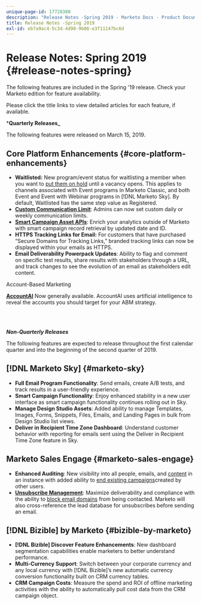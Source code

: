 ```yaml
---
unique-page-id: 17728380
description: "Release Notes -Spring 2019 - Marketo Docs - Product Documentation"
title: Release Notes -Spring 2019
exl-id: eb7a9ac4-5c3d-4d98-9b06-e3f11147bc6d
---
```

# Release Notes: Spring 2019 {#release-notes-spring}

The following features are included in the Spring '19 release. Check your Marketo edition for feature availability.

Please click the title links to view detailed articles for each feature, if available.

***Quarterly Releases_**

The following features were released on March 15, 2019.

## Core Platform Enhancements {#core-platform-enhancements}

* **Waitlisted:** New program/event status for waitlisting a member when you want to [put them on hold](/help/marketo/product-docs/core-marketo-concepts/smart-campaigns/program-flow-actions/change-program-status.md) until a vacancy opens. This applies to channels associated with Event programs in Marketo Classic, and both Event and Event with Webinar programs in [!DNL Marketo Sky]. By default, Waitlisted has the same step value as Registered.
* **[Custom Communication Limit](/help/marketo/product-docs/administration/email-setup/enable-communication-limits.md)**: Admins can now set custom daily or weekly communication limits.
* **[Smart Campaign Asset APIs](https://developers.marketo.com/rest-api/assets/smart-campaigns/)**: Enrich your analytics outside of Marketo with smart campaign record retrieval by updated date and ID.
* **HTTPS Tracking Links for Email:** For customers that have purchased “Secure Domains for Tracking Links,” branded tracking links can now be displayed within your emails as HTTPS.
* **Email Deliverability Powerpack Updates**: Ability to flag and comment on specific test results, share results with stakeholders through a URL, and track changes to see the evolution of an email as stakeholders edit content.

Account-Based Marketing

**[AccountAI](/help/marketo/product-docs/target-account-management/account-profiling/account-profiling-ranking-and-tuning.md)** Now generally available. AccountAI uses artificial intelligence to reveal the accounts you should target for your ABM strategy.

<br>&nbsp;

**_Non-Quarterly Releases_**

The following features are expected to release throughout the first calendar quarter and into the beginning of the second quarter of 2019.

## [!DNL Marketo Sky] {#marketo-sky}

* **Full Email Program Functionality**: Send emails, create A/B tests, and track results in a user-friendly experience.
* **Smart Campaign Functionality**: Enjoy enhanced stability in a new user interface as smart campaign functionality continues rolling out in Sky.
* **Manage Design Studio Assets**: Added ability to manage Templates, Images, Forms, Snippets, Files, Emails, and Landing Pages in bulk from Design Studio list views.
* **Deliver in Recipient Time Zone Dashboard**: Understand customer behavior with reporting for emails sent using the Deliver in Recipient Time Zone feature in Sky.

## Marketo Sales Engage {#marketo-sales-engage}

* **Enhanced Auditing**: New visibility into all people, emails, and [content](/help/marketo/product-docs/marketo-sales-connect/templates/view-template-list-as-another-user.md) in an instance with added ability to [end existing campaigns](/help/marketo/product-docs/marketo-sales-connect/campaigns/view-campaigns-list-as-another-user.md)created by other users.
* **[Unsubscribe Management](/help/marketo/product-docs/marketo-sales-connect/email/unsubscribes/marketo-unsubscribe-check.md)**: Maximize deliverability and compliance with the ability to [block email domains](/help/marketo/product-docs/marketo-sales-connect/admin/blocked-domains.md) from being contacted. Marketo will also cross-reference the lead database for unsubscribes before sending an email.

## [!DNL Bizible] by Marketo {#bizible-by-marketo}

* **[!DNL Bizible] Discover Feature Enhancements**: New dashboard segmentation capabilities enable marketers to better understand performance.
* **Multi-Currency Support**: Switch between your corporate currency and any local currency with [!DNL Bizible]’s new automatic currency conversion functionality built on CRM currency tables.
* **CRM Campaign Costs**:  Measure the spend and ROI of offline marketing activities with the ability to automatically pull cost data from the CRM campaign object.
